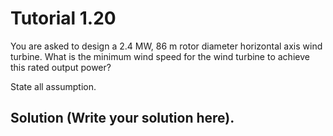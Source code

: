 # Tutorial 1.20

You are asked to design a 2.4 MW, 86 m rotor diameter horizontal axis wind turbine. 
What is the minimum wind speed for the wind turbine to achieve this rated output power?

State all assumption.

## Solution (Write your solution here).
